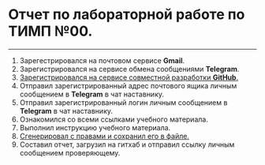 # Отчет по лабораторной работе по ТИМП №00.
___
1. Зарегестрировался на почтовом сервисе **Gmail**. 
2. Зарегистрировался на сервисе обмена сообщениями **Telegram**.
3. [Зарегистрировался на сервисе совместной разработки **GitHub**.](https://github.com/BogomazovMax2003)
4. Отправил зарегистрированный адрес почтового ящика личным сообщением в **Telegram** в чат наставнику.
5. Отправил зарегистрированный логин личным сообщением в **Telegram** в чат наставнику.
6. Ознакомился со всеми ссылками учебного материала.
7. Выполнил инструкцию учебного материала.
8. [Сгенерировал с правами и сохранил его в файле.](https://gist.github.com/BogomazovMax2003/aba550ab1c1a8e18ab4ecfdae21e058b)
9. Составил отчет, загрузил на гитхаб и отправил ссылку личным сообщением проверяющему.